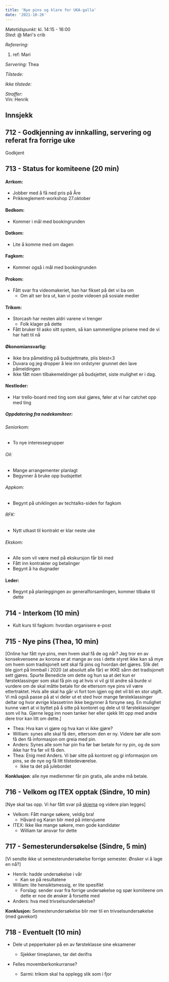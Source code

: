 ```yaml
---
title: 'Nye pins og klare for UKA-galla'
date: '2021-10-26'
---
```


*Møtetidspunkt:* kl. 14:15 - 16:00  
*Sted:* @ Mari's crib  

*Referering:*  
  1. ref: Mari   

*Servering:* Thea  

*Tilstede:*  

*Ikke tilstede:*  

*Straffer:*  
Vin: Henrik

## Innsjekk  

## 712 - Godkjenning av innkalling, servering og referat fra forrige uke  
Godkjent

## 713 - Status for komiteene (20 min)  

#### Arrkom:  
- Jobber med å få ned pris på Åre
- Prikkreglement-workshop 27.oktober


#### Bedkom:  
- Kommer i mål med bookingrunden

#### Dotkom:  
- Lite å komme med om dagen


#### Fagkom:  
- Kommer også i mål med bookingrunden


#### Prokom:  
- Fått svar fra videomakeriet, han har fikset på det vi ba om
    - Om alt ser bra ut, kan vi poste videoen på sosiale medier


#### Trikom:  
- Storcash har nesten aldri varene vi trenger
    - Folk klager på dette
- Fått bruker til asko sitt system, så kan sammenligne prisene med de vi har hatt til nå


#### Økonomiansvarlig:  
- Ikke bra påmelding på budsjettmøte, plis blest<3 
- Duvara og jeg dropper å leie inn ordstyrer grunnet den lave påmeldingen
- Ikke fått noen tilbakemeldinger på budsjettet, siste mulighet er i dag.  

#### Nestleder:  
- Har trello-board med ting som skal gjøres, føler at vi har catchet opp med ting

##### Oppdatering fra nodekomiteer:
###### Seniorkom:
- To nye interessegrupper

###### Oil:
- Mange arrangementer planlagt
- Begynner å bruke opp budsjettet

###### Appkom:
- Begynt på utvklingen av techtalks-siden for fagkom

###### RFK:
- Nytt utkast til kontrakt er klar neste uke

###### Ekskom:
- Alle som vil være med på ekskursjon får bli med
- Fått inn kontrakter og betalinger
- Begynt å ha dugnader

#### Leder:  
- Begynt på planleggingen av generalforsamlingen, kommer tilbake til dette

## 714 - Interkom (10 min)  
- Kult kurs til fagkom: hvordan organisere e-post


## 715 - Nye pins (Thea, 10 min)  
[Online har fått nye pins, men hvem skal få de og når? Jeg tror en av konsekvensene av korona er at mange av oss i dette styret ikke kan så mye om hvem som tradisjonelt sett skal få pins og hvordan det gjøres. Slik det ble gjort på Immball i 2020 (at absolutt alle får) er IKKE sånn det tradisjonelt sett gjøres. Spurte Benedicte om dette og hun sa at det kun er førsteklassinger som skal få pin og at hvis vi vil gi til andre så burde vi vurdere om de skal måtte betale for de ettersom nye pins vil være ettertraktet. Hvis alle skal ha går vi fort tom igjen og det vil bli en stor utgift. Vi må også passe på at vi deler ut et sted hvor mange førsteklassinger deltar og hvor øvrige klassetrinn ikke begynner å forsyne seg. En mulighet kunne vært at vi byttet på å sitte på kontoret og dele ut til førsteklassinger som vil ha. Gjerne legg inn noen tanker her eller sjekk litt opp med andre dere tror kan litt om dette.]  

- Thea: Hva kan vi gjøre og hva kan vi ikke gjøre?
- William: synes alle skal få den, ettersom den er ny. Videre bør alle som få den få informasjon om greia med pin.
- Anders: Synes alle som har pin fra før bør betale for ny pin, og de som ikke har fra før vil få den.
- Thea: Enig med Anders. Vi bør sitte på kontoret og gi informasjon om pins, se de nye og få litt tilstedeværelse.
    -  Ikke ta det på julebordet

**Konklusjon**: alle nye medlemmer får pin gratis, alle andre må betale. 

## 716 - Velkom og ITEX opptak (Sindre, 10 min)  
[Nye skal tas opp. Vi har fått svar på [skjema](https://drive.google.com/drive/folders/11J-Ur5eeOXmXwTTwLESKuKZUegwKhh0G?usp=sharing) og videre plan legges] 
 
- Velkom: Fått mange søkere, veldig bra!
    - Håvard og Karan blir med på intervjuene
- ITEX: Ikke like mange søkere, men gode kandidater
    - William tar ansvar for dette

## 717 - Semesterundersøkelse (Sindre, 5 min)  
[Vi sendte ikke ut semesterundersøkelse forrige semester. Ønsker vi å lage en nå?]  

- Henrik: hadde undersøkelse i vår
    - Kan se på resultatene
- William: lite hensiktsmessig, er lite spesifikt
    - Forslag: sender svar fra forrige undersøkelse og spør komiteene om dette er noe de ønsker å forsette med
- Anders: hva med trivselsundersøkelse?

**Konklusjon:** Semesterundersøkelse blir mer til en trivselsundersøkelse (med gavekort)

## 718 - Eventuelt (10 min)  

- Dele ut pepperkaker på en av førsteklasse sine eksamener
    - Sjekker timeplanen, tar det derifra

- Felles movemberkonkurranse?
    - Sarmi: trikom skal ha opplegg slik som i fjor
